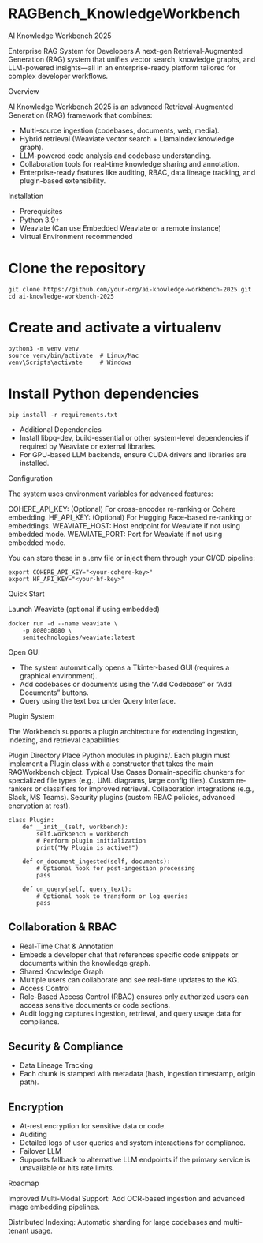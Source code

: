 # RAGBench_KnowledgeWorkbench

AI Knowledge Workbench 2025

Enterprise RAG System for Developers
A next-gen Retrieval-Augmented Generation (RAG) system that unifies vector search, knowledge graphs, and LLM-powered insights—all in an enterprise-ready platform tailored for complex developer workflows.

Overview

AI Knowledge Workbench 2025 is an advanced Retrieval-Augmented Generation (RAG) framework that combines:

* Multi-source ingestion (codebases, documents, web, media).
* Hybrid retrieval (Weaviate vector search + LlamaIndex knowledge graph).
* LLM-powered code analysis and codebase understanding.
* Collaboration tools for real-time knowledge sharing and annotation.
* Enterprise-ready features like auditing, RBAC, data lineage tracking, and plugin-based extensibility.

Installation

* Prerequisites
* Python 3.9+
* Weaviate (Can use Embedded Weaviate or a remote instance)
* Virtual Environment recommended

# Clone the repository
```
git clone https://github.com/your-org/ai-knowledge-workbench-2025.git
cd ai-knowledge-workbench-2025
```

# Create and activate a virtualenv
```
python3 -m venv venv
source venv/bin/activate  # Linux/Mac
venv\Scripts\activate     # Windows
```

# Install Python dependencies
```
pip install -r requirements.txt
```
* Additional Dependencies
* Install libpq-dev, build-essential or other system-level dependencies if required by Weaviate or external libraries.
* For GPU-based LLM backends, ensure CUDA drivers and libraries are installed.

Configuration

The system uses environment variables for advanced features:

COHERE_API_KEY: (Optional) For cross-encoder re-ranking or Cohere embedding.
HF_API_KEY: (Optional) For Hugging Face-based re-ranking or embeddings.
WEAVIATE_HOST: Host endpoint for Weaviate if not using embedded mode.
WEAVIATE_PORT: Port for Weaviate if not using embedded mode.

You can store these in a .env file or inject them through your CI/CD pipeline:

```
export COHERE_API_KEY="<your-cohere-key>"
export HF_API_KEY="<your-hf-key>"
```

Quick Start

Launch Weaviate (optional if using embedded)


```
docker run -d --name weaviate \
    -p 8080:8080 \
    semitechnologies/weaviate:latest
```

Open GUI
* The system automatically opens a Tkinter-based GUI (requires a graphical environment).
* Add codebases or documents using the “Add Codebase” or “Add Documents” buttons.
* Query using the text box under Query Interface.

Plugin System

The Workbench supports a plugin architecture for extending ingestion, indexing, and retrieval capabilities:

Plugin Directory
Place Python modules in plugins/. Each plugin must implement a Plugin class with a constructor that takes the main RAGWorkbench object.
Typical Use Cases
Domain-specific chunkers for specialized file types (e.g., UML diagrams, large config files).
Custom re-rankers or classifiers for improved retrieval.
Collaboration integrations (e.g., Slack, MS Teams).
Security plugins (custom RBAC policies, advanced encryption at rest).

```
class Plugin:
    def __init__(self, workbench):
        self.workbench = workbench
        # Perform plugin initialization
        print("My Plugin is active!")

    def on_document_ingested(self, documents):
        # Optional hook for post-ingestion processing
        pass

    def on_query(self, query_text):
        # Optional hook to transform or log queries
        pass
```

## Collaboration & RBAC

* Real-Time Chat & Annotation
* Embeds a developer chat that references specific code snippets or documents within the knowledge graph.
* Shared Knowledge Graph
* Multiple users can collaborate and see real-time updates to the KG.
* Access Control
* Role-Based Access Control (RBAC) ensures only authorized users can access sensitive documents or code sections.
* Audit logging captures ingestion, retrieval, and query usage data for compliance.

## Security & Compliance

* Data Lineage Tracking
* Each chunk is stamped with metadata (hash, ingestion timestamp, origin path).

## Encryption
* At-rest encryption for sensitive data or code.
* Auditing
* Detailed logs of user queries and system interactions for compliance.
* Failover LLM
* Supports fallback to alternative LLM endpoints if the primary service is unavailable or hits rate limits.

Roadmap

Improved Multi-Modal Support:
Add OCR-based ingestion and advanced image embedding pipelines.

Distributed Indexing:
Automatic sharding for large codebases and multi-tenant usage.
